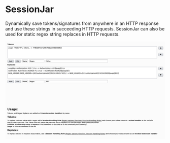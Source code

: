 # SessionJar

Dynamically save tokens/signatures from anywhere in an HTTP response and use these strings in succeeding HTTP requests. SessionJar can also be used for static regex string replaces in HTTP requests.

![Alt text](/ScreenShot.png?raw=true "Screen Shot")
